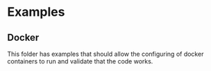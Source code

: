 # Examples

## Docker

This folder has examples that should allow the configuring of docker containers to run and validate that the code works.
